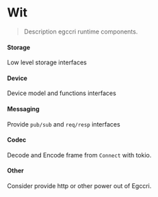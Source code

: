 # Wit
> Description egccri runtime components. 

#### Storage

Low level storage interfaces

#### Device

Device model and functions interfaces

#### Messaging

Provide `pub/sub` and `req/resp` interfaces

#### Codec

Decode and Encode frame from `Connect` with tokio.

#### Other

Consider provide http or other power out of Egccri.

